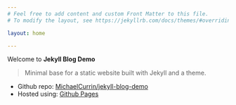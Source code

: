 ```yaml
---
# Feel free to add content and custom Front Matter to this file.
# To modify the layout, see https://jekyllrb.com/docs/themes/#overriding-theme-defaults

layout: home

---
```


Welcome to **Jekyll Blog Demo**

> Minimal base for a static website built with Jekyll and a theme.

- Github repo: [MichaelCurrin/jekyll-blog-demo](https://github.com/MichaelCurrin/jekyll-blog-demo)
- Hosted using: [Github Pages](https://pages.github.com/)
